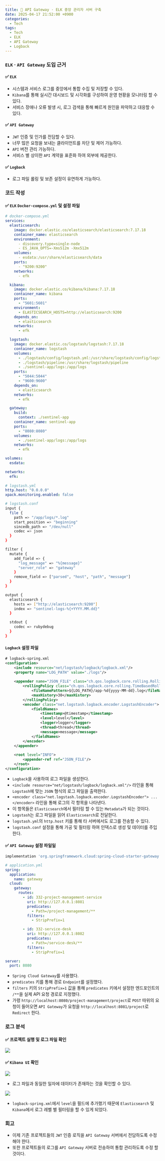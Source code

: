 ```yaml
---
title: 💎 API Gateway · ELK 중앙 관리자 서버 구축
date: 2025-04-17 21:52:00 +0900
categories:
  - Tech
tags:
  - Tech
  - ELK
  - API Gateway
  - Logback
---
```


### `ELK` · `API Gateway` 도입 근거
#### ✅ `ELK`
- 시스템과 서비스 로그를 중앙에서 통합 수집 및 저장할 수 있다. 
- `Kibana`를 통해 실시간 대시보드 및 시각화를 구성하여 운영 현황을 모니터링 할 수 있다.  
- 서비스 장애나 오류 발생 시, 로그 검색을 통해 빠르게 원인을 파악하고 대응할 수 있다.  

#### ✅ `API Gateway`
- `JWT` 인증 및 인가를 전담할 수 있다.  
- 너무 많은 요청을 보내는 클라이언트를 차단 및 제어 가능하다.
- `API` 버전 관리 가능하다.
- 서비스 별 상이한 `API` 계약을 표준화 하여 외부에 제공한다.

#### ✅ `Logback`
- 로그 파일 롤링 및 보존 설정이 유연하게 가능하다.


### 코드 작성
#### ✅ `ELK` `Docker-compose.yml` 및 설정 파일
```yml
# docker-compose.yml
services:
  elasticsearch:
    image: docker.elastic.co/elasticsearch/elasticsearch:7.17.18
    container_name: elasticsearch
    environment:
      - discovery.type=single-node
      - ES_JAVA_OPTS=-Xms512m -Xmx512m
    volumes:
      - esdata:/usr/share/elasticsearch/data
    ports:
      - "9200:9200"
    networks:
      - efk

  kibana:
    image: docker.elastic.co/kibana/kibana:7.17.18
    container_name: kibana
    ports:
      - "5601:5601"
    environment:
      - ELASTICSEARCH_HOSTS=http://elasticsearch:9200
    depends_on:
      - elasticsearch
    networks:
      - efk

  logstash:
    image: docker.elastic.co/logstash/logstash:7.17.18
    container_name: logstash
    volumes:
      - ./logstash/config/logstash.yml:/usr/share/logstash/config/logstash.yml
      - ./logstash/pipeline:/usr/share/logstash/pipeline
      - ./sentinel-app/logs:/app/logs
    ports:
      - "5044:5044"
      - "9600:9600"
    depends_on:
      - elasticsearch
    networks:
      - efk

  gateway:
    build:
      context: ./sentinel-app
    container_name: sentinel-app
    ports:
      - "8080:8080"
    volumes:
      - ./sentinel-app/logs:/app/logs
    networks:
      - efk

volumes:
  esdata:

networks:
  efk:
  
# logstash.yml 
http.host: "0.0.0.0"
xpack.monitoring.enabled: false
```

```bash
# logstash.conf
input {
  file {
	path => "/app/logs/*.log"
	start_position => "beginning"
	sincedb_path => "/dev/null"
	codec => json
  }
}

filter {
  mutate {
	add_field => {
	  "log_message" => "%{message}"
	  "server_role" => "gateway"
	}
	remove_field => ["parsed", "host", "path", "message"]
  }
}

output {
  elasticsearch {
	hosts => ["http://elasticsearch:9200"]
	index => "sentinel-logs-%{+YYYY.MM.dd}"
  }

  stdout {
	codec => rubydebug
  }
}
```

#### `Logback` 설정 파일
```xml
# logback-spring.xml
<configuration>
	<include resource="net/logstash/logback/logback.xml"/>
	<property name="LOG_PATH" value="./logs"/>
	
	<appender name="JSON_FILE" class="ch.qos.logback.core.rolling.RollingFileAppender">
		<rollingPolicy class="ch.qos.logback.core.rolling.TimeBasedRollingPolicy">
			<fileNamePattern>${LOG_PATH}/app-%d{yyyy-MM-dd}.log</fileNamePattern>
			<maxHistory>30</maxHistory>
		</rollingPolicy>
		<encoder class="net.logstash.logback.encoder.LogstashEncoder">
			<fieldNames>
				<timestamp>@timestamp</timestamp>
				<level>level</level>
				<logger>logger</logger>
				<thread>thread</thread>
				<message>message</message>
			</fieldNames>
		</encoder>
	</appender>
	
	<root level="INFO">
		<appender-ref ref="JSON_FILE"/>
	</root>
</configuration>
```
- `Logback`을 사용하여 로그 파일을 생성한다.
- `<include resource="net/logstash/logback/logback.xml"/>` 라인을 통해 `Logstash`에 맞는 `JSON` 형식의 로그 파일을 출력한다.
- `<encoder class="net.logstash.logback.encoder.LogstashEncoder"> ... </encoder>` 라인을 통해 로그의 각 항목을 나타낸다.
- 이 항목들은 `Elasticsearch`에서 필터링 할 수 있는 `Metadata`가 되는 것이다.
- `Logstash`는 로그 파일을 읽어 `Elasticsearch`로 전달한다.
- `logstash.yml`의 `http.host` 키를 통해 타 서버에서도 로그를 전송할 수 있다.
- `logstash.conf` 설정을 통해 가공 및 필터링 하여 인덱스로 생성 및 데이터를 주입한다.

#### ✅ `API Gateway` 설정 파일일
```bash
implementation 'org.springframework.cloud:spring-cloud-starter-gateway:4.2.0'
```

```yml
# application.yml
spring:
  application:
    name: gateway
  cloud:
    gateway:
      routes:
        - id: 332-project-management-service
          uri: http://127.0.0.1:8081
          predicates:
            - Path=/project-management/**
          filters:
            - StripPrefix=1

        - id: 332-service-desk
          uri: http://127.0.0.1:8082
          predicates:
            - Path=/service-desk/**
          filters:
            - StripPrefix=1

server:
  port: 8080
```
- `Spring Cloud Gateway`를 사용했다.
 - `predicates` 키를 통해 경로 `Endpoint`를 설정했다.
 - `filters` 키의 `StripPrefix=1` 값을 통해 `predicates` 키에서 설정한 엔드포인트의 `/**`을 실제 API 요청 경로로 지정했다.
 - 가령 `http://localhost:8080/project-management/project`로 `POST` 따위의 요청이 들어오면 `API Gateway`가 요청을 `http://localhost:8081/project`로 `Redirect` 한다. 


### 로그 분석
#### ✅ 프로젝트 실행 및 로그 파일 확인
![](/assets/image/Pasted%20image%2020250601161156.png)

#### ✅ `Kibana UI` 확인
![](/assets/image/Pasted%20image%2020250601161225.png)
- 로그 파일과 동일한 일자에 데이터가 존재하는 것을 확인할 수 있다.

![](/assets/image/Pasted%20image%2020250601161244.png)
- `logback-spring.xml`에서 `level`을 필드에 추가했기 때문에 `Elasticsearch` 및 `Kibana`에서 로그 레벨 별 필터링을 할 수 있게 되었다.


### 회고
- 이제 기존 프로젝트들의 `JWT` 인증 로직을 `API Gateway` 서버에서 전담하도록 수정해야 한다.
- 또한 프로젝트들의 로그를 `API Gateway` 서버로 전송하여 통합 관리하도록 수정 할 것이다.